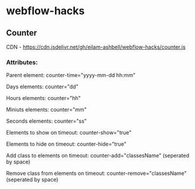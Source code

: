 # webflow-hacks
## Counter
CDN - https://cdn.jsdelivr.net/gh/eilam-ashbell/webflow-hacks/counter.js
### Attributes:
Parent element: counter-time="yyyy-mm-dd hh:mm"

Days elements: counter="dd"

Hours elements: counter="hh"

Miniuts elements: counter="mm"

Seconds elements: counter="ss"

Elements to show on timeout: counter-show="true"

Elements to hide on timeout: counter-hide="true"

Add class to elements on timeout: counter-add="classesName" (seperated by space)

Remove class from elements on timeout: counter-remove="classesName" (seperated by space)

